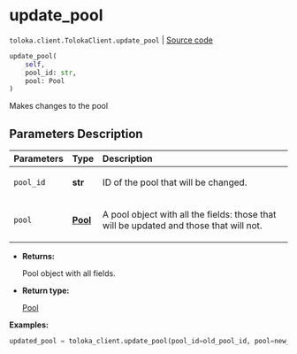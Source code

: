 # update_pool
`toloka.client.TolokaClient.update_pool` | [Source code](https://github.com/Toloka/toloka-kit/blob/v0.1.24/src/client.py#L44)

```python
update_pool(
    self,
    pool_id: str,
    pool: Pool
)
```

Makes changes to the pool

## Parameters Description

| Parameters | Type | Description |
| :----------| :----| :-----------|
`pool_id`|**str**|<p>ID of the pool that will be changed.</p>
`pool`|**[Pool](toloka.client.pool.Pool.md)**|<p>A pool object with all the fields: those that will be updated and those that will not.</p>

* **Returns:**

  Pool object with all fields.

* **Return type:**

  [Pool](toloka.client.pool.Pool.md)

**Examples:**

```python
updated_pool = toloka_client.update_pool(pool_id=old_pool_id, pool=new_pool_object)
```
